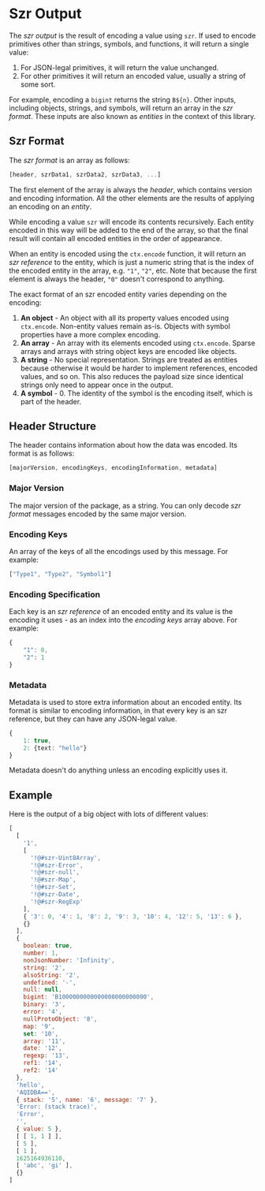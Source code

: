 # Szr Output

The *szr output* is the result of encoding a value using `szr`. If used to encode primitives other than strings, symbols, and functions, it will return a single value:

1. For JSON-legal primitives, it will return the value unchanged.
2. For other primitives it will return an encoded value, usually a string of some sort.

For example, encoding a `bigint` returns the string `B${n}`. Other inputs, including objects, strings, and symbols, will return an array in the *szr format*. These inputs are also known as *entities* in the context of this library.

## Szr Format

The *szr format* is an array as follows:

```typescript
[header, szrData1, szrData2, szrData3, ...]
```

The first element of the array is always the *header*, which contains version and encoding information. All the other elements are the results of applying an encoding on an *entity*.

While encoding a value `szr` will encode its contents recursively. Each entity encoded in this way will be added to the end of the array, so that the final result will contain all encoded entities in the order of appearance.

When an entity is encoded using the `ctx.encode` function, it will return an *szr reference* to the entity, which is just a numeric string that is the index of the encoded entity in the array, e.g. `"1"`, `"2"`, etc. Note that because the first element is always the header, `"0"` doesn't correspond to anything.

The exact format of an szr encoded entity varies depending on the encoding:

1. **An object** - An object with all its property values encoded using `ctx.encode`. Non-entity values remain as-is. Objects with symbol properties have a more complex encoding.
2. **An array** - An array with its elements encoded using `ctx.encode`. Sparse arrays and arrays with string object keys are encoded like objects.
3. **A string** - No special representation. Strings are treated as entities because otherwise it would be harder to implement references, encoded values, and so on. This also reduces the payload size since identical strings only need to appear once in the output.
4. **A symbol** - 0. The identity of the symbol is the encoding itself, which is part of the header.

## Header Structure

The header contains information about how the data was encoded. Its format is as follows:

```javascript
[majorVersion, encodingKeys, encodingInformation, metadata]
```

### Major Version

The major version of the package, as a string. You can only decode *szr format* messages encoded by the same major version.

### Encoding Keys

An array of the keys of all the encodings used by this message. For example:

```typescript
["Type1", "Type2", "Symbol1"]
```

### Encoding Specification

Each key is an *szr reference* of an encoded entity and its value is the encoding it uses - as an index into the *encoding keys* array above. For example:

```typescript
{
    "1": 0,
    "2": 1
}
```

### Metadata

Metadata is used to store extra information about an encoded entity. Its format is similar to encoding information, in that every key is an szr reference, but they can have any JSON-legal value.

```typescript
{
    1: true,
    2: {text: "hello"}
}
```

Metadata doesn't do anything unless an encoding explicitly uses it.

## Example

Here is the output of a big object with lots of different values:

```javascript
[
  [
    '1',
    [
      '!@#szr-Uint8Array',
      '!@#szr-Error',
      '!@#szr-null',
      '!@#szr-Map',
      '!@#szr-Set',
      '!@#szr-Date',
      '!@#szr-RegExp'
    ],
    { '3': 0, '4': 1, '8': 2, '9': 3, '10': 4, '12': 5, '13': 6 },
    {}
  ],
  {
    boolean: true,
    number: 1,
    nonJsonNumber: 'Infinity',
    string: '2',
    alsoString: '2',
    undefined: '-',
    null: null,
    bigint: 'B1000000000000000000000000',
    binary: '3',
    error: '4',
    nullProtoObject: '8',
    map: '9',
    set: '10',
    array: '11',
    date: '12',
    regexp: '13',
    ref1: '14',
    ref2: '14'
  },
  'hello',
  'AQIDBA==',
  { stack: '5', name: '6', message: '7' },
  'Error: (stack trace)',
  'Error',
  '',
  { value: 5 },
  [ [ 1, 1 ] ],
  [ 5 ],
  [ 1 ],
  1625164936110,
  [ 'abc', 'gi' ],
  {}
]
```
